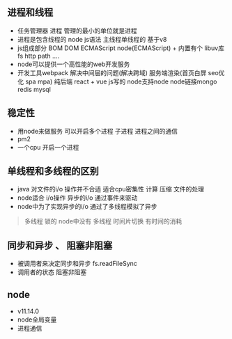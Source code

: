 ## 进程和线程
- 任务管理器 进程 管理的最小的单位就是进程
- 进程是包含线程的 node js语法 主线程单线程的 基于v8
- js组成部分 BOM DOM ECMAScript  node(ECMAScript) + 内置有个 libuv库 fs http path ....
- node可以提供一个高性能的web开发服务
- 开发工具webpack  解决中间层的问题(解决跨域) 服务端渲染(首页白屏 seo优化 spa mpa)  纯后端  react + vue js写的 node支持node  node链接mongo redis mysql

## 稳定性
- 用node来做服务 可以开启多个进程 子进程 进程之间的通信
- pm2
- 一个cpu 开启一个进程 

## 单线程和多线程的区别
- java  对文件的i/o 操作并不合适 适合cpu密集性 计算 压缩 文件的处理
- node适合 i/o操作 异步的i/o  通过事件来驱动
- node中为了实现异步的i/o 通过了多线程模拟了异步

> 多线程 锁的 node中没有
> 多线程 时间片切换 有时间的消耗


## 同步和异步 、  阻塞非阻塞
- 被调用者来决定同步和异步 fs.readFileSync
- 调用者的状态  阻塞非阻塞

## node
- v11.14.0
- node全局变量
- 进程通信 